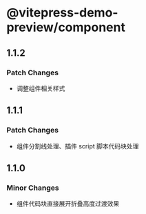 # @vitepress-demo-preview/component

## 1.1.2

### Patch Changes

- 调整组件相关样式

## 1.1.1

### Patch Changes

- 组件分割线处理、插件 script 脚本代码块处理

## 1.1.0

### Minor Changes

- 组件代码块直接展开折叠高度过渡效果

